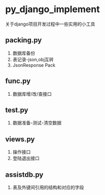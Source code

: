 # py_django_implement
关于django项目开发过程中一些实用的小工具
## packing.py
1. 数据库备份
2. 表记录-json,obj互转
3. JsonResponse Pack
## func.py
1. 数据库增/改/查接口
## test.py
1. 数据准备-测试-清空数据
## views.py
1. 操作接口
2. 登陆退出接口
## assistdb.py
1. 表及外键间引用的结构和对应的字段
